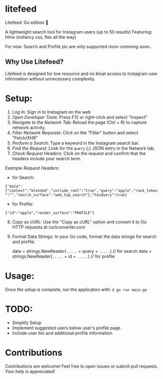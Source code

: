 # litefeed
Litefeed: Go edition 🐹

A lightweight search tool for Instagram users (up to 50 results)
Featuring: htmx (nofancy css, flex all the way)

For now: Search and Profile pic are only supported
*more comming soon..*

## Why Use Litefeed?
Litefeed is designed for low resource and no bloat access to Instagram user information without unnecessary complexity.

# Setup:

1. *Log In*: Sign in to Instagram on the web
2. *Open Developer Tools*: Press F12 or right-click and select "Inspect"
3. *Navigate to the Network Tab*: Reload the page (Ctrl + R) to capture network activity.
4. *Filter Network Requests*: Click on the "Filter" button and select "Fetch/XHR"
5. *Perform a Search*: Type a keyword in the Instagram search bar.
6. *Find the Request*: Look for the `query` {;} JSON entry in the Network tab.
7. *Check Request Headers*: Click on the request and confirm that the headers include your search term.


*Example Request Headers*: 
- for Search:
  
`{"data":{"context":"blended","include_reel":"true","query":"apple","rank_token":"","search_surface":"web_top_search"},"hasQuery":true}`

- for Profile:
  
`{"id":"apple","render_surface":"PROFILE"}` 


8. Copy as cURL: Use the "Copy as cURL" option and convert it to Go HTTP requests at curlconverter.com
9. Format Data Strings: In your Go code, format the data strings for search and profile:

    data = strings.NewReader(`.....` + query + `.....`) // for search
    data = strings.NewReader(`.....` + id + `.....`) // for profile
   

# Usage:
Once the setup is complete, run the application with:
`$ go run main.go`


# TODO:
- Simplify Setup
- Implement suggested users below user's profile page.
- Include user bio and additional profile information.

# Contributions
Contributions are welcome! Feel free to open issues or submit pull requests. Your help is appreciated!

